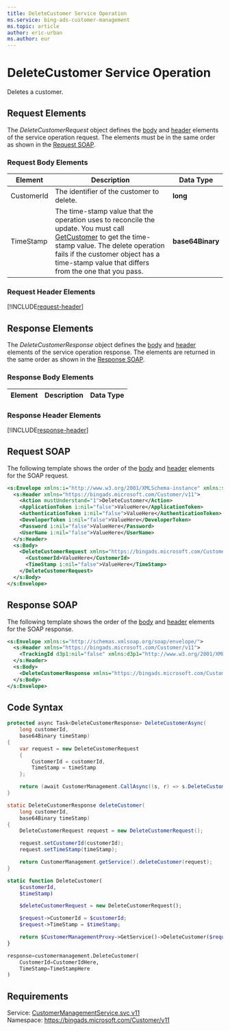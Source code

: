 ```yaml
---
title: DeleteCustomer Service Operation
ms.service: bing-ads-customer-management
ms.topic: article
author: eric-urban
ms.author: eur
---
```

# DeleteCustomer Service Operation
Deletes a customer.

## <a name="request"></a>Request Elements
The *DeleteCustomerRequest* object defines the [body](#request-body) and [header](#request-header) elements of the service operation request. The elements must be in the same order as shown in the [Request SOAP](#request-soap). 

### <a name="request-body"></a>Request Body Elements

|Element|Description|Data Type|
|-----------|---------------|-------------|
|<a name="customerid"></a>CustomerId|The identifier of the customer to delete.|**long**|
|<a name="timestamp"></a>TimeStamp|The time-stamp value that the operation uses to reconcile the update. You must call  [GetCustomer](../customer-management/getcustomer.md) to get the time-stamp value. The delete operation fails if the customer object has a time-stamp value that differs from the one that you pass.|**base64Binary**|

### <a name="request-header"></a>Request Header Elements
[!INCLUDE[request-header](./includes/request-header.md)]

## <a name="response"></a>Response Elements
The *DeleteCustomerResponse* object defines the [body](#response-body) and [header](#response-header) elements of the service operation response. The elements are returned in the same order as shown in the [Response SOAP](#response-soap).

### <a name="response-body"></a>Response Body Elements

|Element|Description|Data Type|
|-----------|---------------|-------------|

### <a name="response-header"></a>Response Header Elements
[!INCLUDE[response-header](./includes/response-header.md)]

## <a name="request-soap"></a>Request SOAP
The following template shows the order of the [body](#request-body) and [header](#request-header) elements for the SOAP request.

```xml
<s:Envelope xmlns:i="http://www.w3.org/2001/XMLSchema-instance" xmlns:s="http://schemas.xmlsoap.org/soap/envelope/">
  <s:Header xmlns="https://bingads.microsoft.com/Customer/v11">
    <Action mustUnderstand="1">DeleteCustomer</Action>
    <ApplicationToken i:nil="false">ValueHere</ApplicationToken>
    <AuthenticationToken i:nil="false">ValueHere</AuthenticationToken>
    <DeveloperToken i:nil="false">ValueHere</DeveloperToken>
    <Password i:nil="false">ValueHere</Password>
    <UserName i:nil="false">ValueHere</UserName>
  </s:Header>
  <s:Body>
    <DeleteCustomerRequest xmlns="https://bingads.microsoft.com/Customer/v11">
      <CustomerId>ValueHere</CustomerId>
      <TimeStamp i:nil="false">ValueHere</TimeStamp>
    </DeleteCustomerRequest>
  </s:Body>
</s:Envelope>
```

## <a name="response-soap"></a>Response SOAP
The following template shows the order of the [body](#response-body) and [header](#response-header) elements for the SOAP response.

```xml
<s:Envelope xmlns:s="http://schemas.xmlsoap.org/soap/envelope/">
  <s:Header xmlns="https://bingads.microsoft.com/Customer/v11">
    <TrackingId d3p1:nil="false" xmlns:d3p1="http://www.w3.org/2001/XMLSchema-instance">ValueHere</TrackingId>
  </s:Header>
  <s:Body>
    <DeleteCustomerResponse xmlns="https://bingads.microsoft.com/Customer/v11" />
  </s:Body>
</s:Envelope>
```

## <a name="example"></a>Code Syntax
```csharp
protected async Task<DeleteCustomerResponse> DeleteCustomerAsync(
	long customerId,
	base64Binary timeStamp)
{
	var request = new DeleteCustomerRequest
	{
		CustomerId = customerId,
		TimeStamp = timeStamp
	};

	return (await CustomerManagement.CallAsync((s, r) => s.DeleteCustomerAsync(r), request));
}
```
```java
static DeleteCustomerResponse deleteCustomer(
	long customerId,
	base64Binary timeStamp)
{
	DeleteCustomerRequest request = new DeleteCustomerRequest();

	request.setCustomerId(customerId);
	request.setTimeStamp(timeStamp);

	return CustomerManagement.getService().deleteCustomer(request);
}
```
```php
static function DeleteCustomer(
	$customerId,
	$timeStamp)

	$deleteCustomerRequest = new DeleteCustomerRequest();

	$request->CustomerId = $customerId;
	$request->TimeStamp = $timeStamp;

	return $CustomerManagementProxy->GetService()->DeleteCustomer($request);
}
```
```python
response=customermanagement.DeleteCustomer(
	CustomerId=CustomerIdHere,
	TimeStamp=TimeStampHere
)
```

## Requirements
Service: [CustomerManagementService.svc v11](https://clientcenter.api.bingads.microsoft.com/Api/CustomerManagement/v11/CustomerManagementService.svc)  
Namespace: https://bingads.microsoft.com/Customer/v11  


